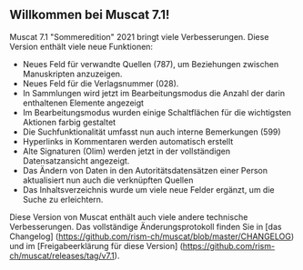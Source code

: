 ## Willkommen bei Muscat 7.1!

Muscat 7.1 "Sommeredition" 2021 bringt viele Verbesserungen. Diese Version enthält viele neue Funktionen:

* Neues Feld für verwandte Quellen (787), um Beziehungen zwischen Manuskripten anzuzeigen.
* Neues Feld für die Verlagsnummer (028).
* In Sammlungen wird jetzt im Bearbeitungsmodus die Anzahl der darin enthaltenen Elemente angezeigt
* Im Bearbeitungsmodus wurden einige Schaltflächen für die wichtigsten Aktionen farbig gestaltet
* Die Suchfunktionalität umfasst nun auch interne Bemerkungen (599)
* Hyperlinks in Kommentaren werden automatisch erstellt
* Alte Signaturen (Olim) werden jetzt in der vollständigen Datensatzansicht angezeigt.
* Das Ändern von Daten in den Autoritätsdatensätzen einer Person aktualisiert nun auch die verknüpften Quellen
* Das Inhaltsverzeichnis wurde um viele neue Felder ergänzt, um die Suche zu erleichtern.

Diese Version von Muscat enthält auch viele andere technische Verbesserungen. Das vollständige Änderungsprotokoll finden Sie in [das Changelog] (https://github.com/rism-ch/muscat/blob/master/CHANGELOG) und im [Freigabeerklärung für diese Version] (https://github.com/rism-ch/muscat/releases/tag/v7.1).
